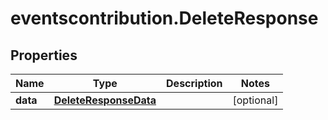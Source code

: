 # eventscontribution.DeleteResponse

## Properties

Name | Type | Description | Notes
------------ | ------------- | ------------- | -------------
**data** | [**DeleteResponseData**](DeleteResponseData.md) |  | [optional] 


